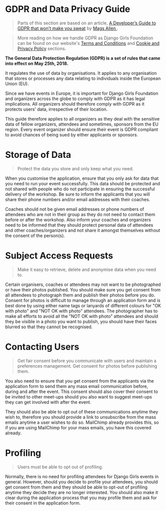 # GDPR and Data Privacy Guide

> Parts of this section are based on an article, 
[A Developer’s Guide to GDPR that won’t make you sweat](https://medium.com/ft-product-technology/a-developers-guide-to-gdpr-that-won-t-make-you-sweat-4f1f7f1d9c8b) by [Mags Allen
](https://medium.com/@mags_40745).

> More reading on how we handle GDPR as Django 
Girls Foundation can be found on our website's
 [Terms and Conditions](https://djangogirls.org/terms-conditions/)
 and [Cookie and Privacy Policy](https://djangogirls.org/privacy-cookies/) 
 sections.

**The General Data Protection Regulation (GDPR) is a
 set of rules that came into effect on May 25th, 2018.** 
 
It regulates the use of data by organisations.
It applies to any organisation that stores or processes
 any data relating to individuals inside the European 
 Union (EU). 
 
 Since we have events in Europe, it is important 
 for Django Girls Foundation and organizers across 
 the globe to comply with GDPR as it has legal 
 implications. All organizers should therefore 
 comply with GDPR as it protects users' data, 
 irrespective of their location. 
 
 This guide therefore applies to all organizers 
 as they deal with the sensitive data of fellow 
 organizers, attendees and sometimes, sponsors 
 from the EU region. Every event organizer should 
 ensure their event is GDPR compliant to avoid 
 chances of being sued by either applicants or
 sponsors.
 
# Storage of Data

> Protect the data you store and only keep what you need.

When you customise the application, ensure that you 
only ask for data that you need to run your event 
successfully. This data should be protected and 
not shared with people who do not participate in 
ensuring the successful delivery of the workshop. 
Be sure to inform the applicants that you will 
share their phone numbers and/or email addresses
with their coaches. 

Coaches should not be given email addresses or 
phone numbers of attendees who are not in their 
group as they do not need to contact them before or 
after the workshop. Also inform  your coaches and organizers need to be informed that 
they should protect personal data of attendees and
other coaches/organizers and not share it amongst
themselves without the consent of the person(s).

# Subject Access Requests

> Make it easy to retrieve, delete and anonymise 
data when you need to.

Certain organisers, coaches or attendees may not 
want to be photographed or have their photos 
published. You should make sure you get consent
from all attendees to photograph them and publish
their photos before you do. Consent for 
photos is difficult to manage through an 
application form and is best done by using either
name tags or lanyards of different colours for 
"OK with photo" and "NOT OK with photo" attendees. 
The photographer has to make all efforts to avoid
all the "NOT OK with photo" attendees and should 
they be visible in a photo you want to publish,
you should have their faces blurred so that they 
cannot be recognised.


# Contacting Users

> Get fair consent before you communicate with users 
and maintain a preferences management. Get consent 
for photos before publishing them.

You also need to ensure that you get consent from 
the applicants via the application form to send 
them any mass email communication before, during 
and after the event. This consent should also 
cover their consent to be invited to other meet-ups
should you also want to suggest meet-ups they can
get involved with after the event. 

They should also be able to opt out of these 
communications anytime they wish to, therefore 
you should provide a link to unsubscribe from the
mass emails anytime a user wishes to do so. 
MailChimp already provides this, so if you are 
using MailChimp for your mass emails, you have 
this covered already.
 
# Profiling

> Users must be able to opt out of profiling.

Normally, there is no need for profiling 
attendees for Django Girls events in general. 
However, should you decide to profile your 
attendees, you should get consent from them and
they should be able to opt-out of profiling 
anytime they decide they are no longer 
interested. You should also make it clear during
 the application process that you may profile 
 them and ask for their consent in the application form. 
 